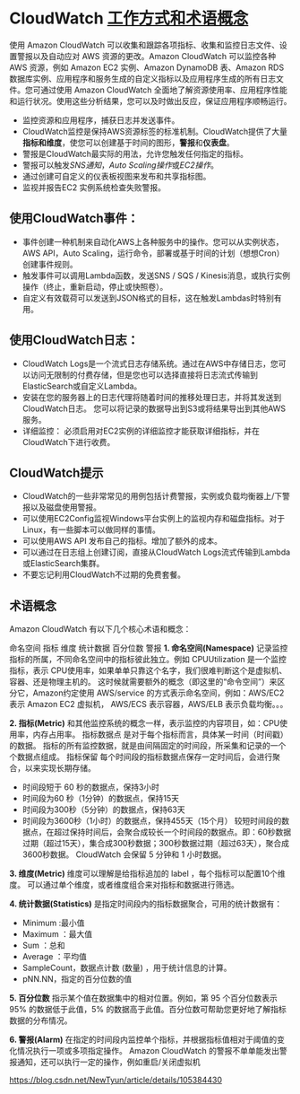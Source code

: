 # CloudWatch [工作方式和术语概念](https://www.jianshu.com/p/68397ea4588d)
使用 Amazon CloudWatch 可以收集和跟踪各项指标、收集和监控日志文件、设置警报以及自动应对 AWS 资源的更改。Amazon CloudWatch 可以监控各种 AWS 资源，例如 Amazon EC2 实例、Amazon DynamoDB 表、Amazon RDS 数据库实例、应用程序和服务生成的自定义指标以及应用程序生成的所有日志文件。您可通过使用 Amazon CloudWatch 全面地了解资源使用率、应用程序性能和运行状况。使用这些分析结果，您可以及时做出反应，保证应用程序顺畅运行。
- 监控资源和应用程序，捕获日志并发送事件。
- CloudWatch监控是保持AWS资源标签的标准机制。CloudWatch提供了大量**指标和维度**，使您可以创建基于时间的图形，**警报**和**仪表盘**。
- 警报是CloudWatch最实际的用法，允许您触发任何指定的指标。
- 警报可以触发*SNS通知*，*Auto Scaling操作*或*EC2操作*。
- 通过创建可自定义的仪表板视图来发布和共享指标图。
- 监视并报告EC2 实例系统检查失败警报。



## **使用CloudWatch事件**：
- 事件创建一种机制来自动化AWS上各种服务中的操作。您可以从实例状态，AWS API，Auto Scaling，运行命令，部署或基于时间的计划（想想Cron）创建事件规则。
- 触发事件可以调用Lambda函数，发送SNS / SQS / Kinesis消息，或执行实例操作（终止，重新启动，停止或快照卷）。
- 自定义有效载荷可以发送到JSON格式的目标，这在触发Lambdas时特别有用。

## 使用CloudWatch日志：
- CloudWatch Logs是一个流式日志存储系统。通过在AWS中存储日志，您可以访问无限制的付费存储，但是您也可以选择直接将日志流式传输到ElasticSearch或自定义Lambda。
- 安装在您的服务器上的日志代理将随着时间的推移处理日志，并将其发送到CloudWatch日志。
您可以将记录的数据导出到S3或将结果导出到其他AWS服务。
- 详细监控： 必须启用对EC2实例的详细监控才能获取详细指标，并在CloudWatch下进行收费。

## CloudWatch提示
- CloudWatch的一些非常常见的用例包括计费警报，实例或负载均衡器上/下警报以及磁盘使用警报。
- 可以使用EC2Config监视Windows平台实例上的监视内存和磁盘指标。对于Linux，有一些脚本可以做同样的事情。
- 可以使用AWS API 发布自己的指标。增加了额外的成本。
- 可以通过在日志组上创建订阅，直接从CloudWatch Logs流式传输到Lambda或ElasticSearch集群。
- 不要忘记利用CloudWatch不过期的免费套餐。

## 术语概念
Amazon CloudWatch 有以下几个核心术语和概念：

 命名空间
 指标
 维度
 统计数据
 百分位数
 警报
**1. 命名空间(Namespace)**
记录监控指标的所属，不同命名空间中的指标彼此独立。例如 CPUUtilization 是一个监控指标，表示 CPU使用率，如果单单只靠这个名字，我们很难判断这个是虚拟机、容器、还是物理主机的。
这时候就需要额外的概念（即这里的“命令空间”）来区分它，Amazon约定使用 AWS/service 的方式表示命名空间，例如：AWS/EC2 表示 Amazon EC2 虚拟机， AWS/ECS 表示容器，AWS/ELB 表示负载均衡。。。

**2. 指标(Metric)**
和其他监控系统的概念一样，表示监控的内容项目，如：CPU使用率，内存占用率。
指标数据点
是对于每个指标而言，具体某一时间（时间戳）的数据。
指标的所有监控数据，就是由间隔固定的时间段，所采集和记录的一个个数据点组成。
指标保留
每个时间段的指标数据点保存一定时间后，会进行聚合，以来实现长期存储。

- 时间段短于 60 秒的数据点，保持3小时
- 时间段为60 秒（1分钟）的数据点，保持15天
- 时间段为300秒（5分钟）的数据点，保持63天
- 时间段为3600秒（1小时）的数据点，保持455天（15个月）
较短时间段的数据点，在超过保持时间后，会聚合成较长一个时间段的数据点。即：60秒数据过期（超过15天），集合成300秒数据；300秒数据过期（超过63天），聚合成3600秒数据。
CloudWatch 会保留 5 分钟和 1 小时数据。

**3. 维度(Metric)**
维度可以理解是给指标追加的 label ，每个指标可以配置10个维度。
可以通过单个维度，或者维度组合来对指标和数据进行筛选。

**4. 统计数据(Statistics)**
是指定时间段内的指标数据聚合，可用的统计数据有：

- Minimum :最小值
- Maximum ：最大值
- Sum ：总和
- Average ：平均值
- SampleCount，数据点计数 (数量) ，用于统计信息的计算。
- pNN.NN，指定的百分位数的值

**5. 百分位数**
指示某个值在数据集中的相对位置。例如，第 95 个百分位数表示 95% 的数据低于此值，5% 的数据高于此值。百分位数可帮助您更好地了解指标数据的分布情况。

**6. 警报(Alarm)**
在指定的时间段内监控单个指标，并根据指标值相对于阈值的变化情况执行一项或多项指定操作。
Amazon CloudWatch 的警报不单单能发出警报通知，还可以执行一定的操作，例如重启/关闭虚拟机

https://blog.csdn.net/NewTyun/article/details/105384430